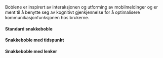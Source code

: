 Boblene er inspirert av interaksjonen og utforming av mobilmeldinger og er ment til å benytte seg av kognitivt gjenkjennelse for å optimalisere kommunikasjonfunksjonen hos brukerne. 

#### Standard snakkeboble
#### Snakkeboble med tidspunkt
#### Snakkeboble med lenker

